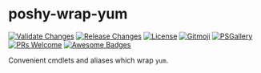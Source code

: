 # poshy-wrap-yum

[![Validate Changes](https://github.com/pwshrc/poshy-wrap-yum/actions/workflows/validate.yml/badge.svg)](https://github.com/pwshrc/poshy-wrap-yum/actions/workflows/validate.yml)
[![Release Changes](https://github.com/pwshrc/poshy-wrap-yum/actions/workflows/release.yml/badge.svg)](https://github.com/pwshrc/poshy-wrap-yum/actions/workflows/release.yml)
[![License](https://img.shields.io/github/license/pwshrc/poshy-wrap-yum)](./LICENSE.txt)
[![Gitmoji](https://img.shields.io/badge/gitmoji-%20😜%20😍-FFDD67.svg?style=flat-square)](https://gitmoji.carloscuesta.me/)
[![PSGallery](https://img.shields.io/powershellgallery/dt/poshy-wrap-yum.svg)](https://www.powershellgallery.com/packages/poshy-wrap-yum)
[![PRs Welcome](https://img.shields.io/badge/PRs-welcome-brightgreen.svg?style=flat-square)](http://makeapullrequest.com)
[![Awesome Badges](https://img.shields.io/badge/badges-awesome-green.svg)](https://github.com/Naereen/badges)

Convenient cmdlets and aliases which wrap `yum`.

